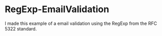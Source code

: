 # RegExp-EmailValidation
I made this example of a email validation using the RegExp from the RFC 5322 standard.
